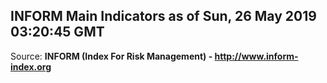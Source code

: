 ## INFORM Main Indicators as of Sun, 26 May 2019 03:20:45 GMT

Source: **INFORM (Index For Risk Management) - http://www.inform-index.org**